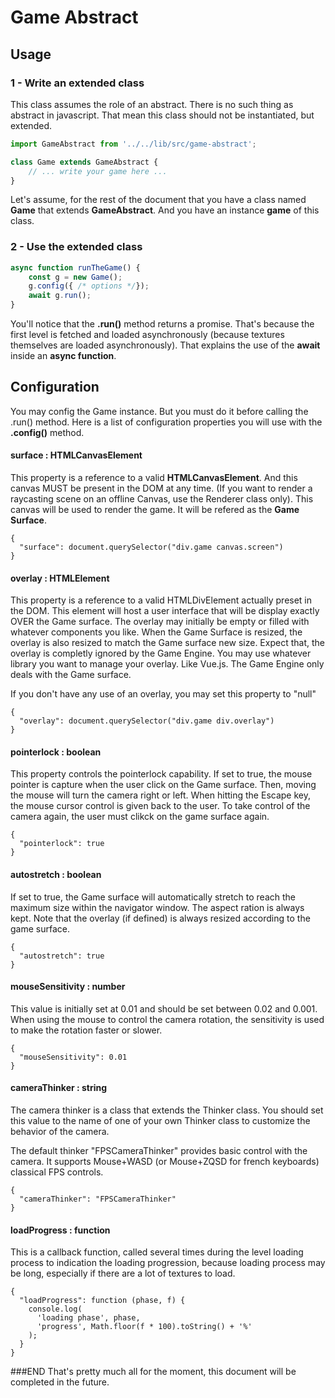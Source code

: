 # Game Abstract

## Usage

### 1 - Write an extended class
This class assumes the role of an abstract. There is no such thing as abstract 
in javascript. That mean this class should not be instantiated, but extended.

```javascript
import GameAbstract from '../../lib/src/game-abstract';

class Game extends GameAbstract {
    // ... write your game here ...
}
```

Let's assume, for the rest of the document that you have a class named **Game**
that extends **GameAbstract**. And you have an instance **game** of this class.  

### 2 - Use the extended class

```javascript
async function runTheGame() {
    const g = new Game();
    g.config({ /* options */});
    await g.run();
}
```

You'll notice that the **.run()** method returns a promise. That's because the 
first level is fetched and loaded asynchronously (because textures themselves
are loaded asynchronously).
That explains the use of the **await** inside an **async function**.


## Configuration
You may config the Game instance. But you must do it before calling the .run() method. 
Here is a list of configuration properties you will use with the **.config()** method.


#### surface : HTMLCanvasElement
This property is a reference to a valid **HTMLCanvasElement**.
And this canvas MUST be present in the DOM at any time.
(If you want to render a raycasting scene on an offline Canvas, use the Renderer class only).
This canvas will be used to render the game. It will be refered as the **Game Surface**.
```
{
  "surface": document.querySelector("div.game canvas.screen")
}
```

#### overlay : HTMLElement
This property is a reference to a valid HTMLDivElement actually preset in the DOM.
This element will host a user interface that will be display exactly OVER the Game surface.
The overlay may initially be empty or filled with whatever components you like.
When the Game Surface is resized, the overlay is also resized to match 
the Game surface new size.
Expect that, the overlay is completly ignored by the Game Engine.
You may use whatever library you want to manage your overlay. Like Vue.js. The Game
Engine only deals with the Game surface. 

If you don't have any use of an overlay, you may set this property to "null"
```
{
  "overlay": document.querySelector("div.game div.overlay")
}
```

#### pointerlock : boolean
This property controls the pointerlock capability.
If set to true, the mouse pointer is capture when the user click on the Game surface.
Then, moving the mouse will turn the camera right or left.
When hitting the Escape key, the mouse cursor control is given back to the user.
To take control of the camera again, the user must clikck on the game surface again.
```
{
  "pointerlock": true
}
```

#### autostretch : boolean
If set to true, the Game surface will automatically stretch to reach the maximum
size within the navigator window. The aspect ration is always kept.
Note that the overlay (if defined) is always resized according to the game surface.
```
{
  "autostretch": true
}
```

#### mouseSensitivity : number
This value is initially set at 0.01 and should be set between 0.02 and 0.001.
When using the mouse to control the camera rotation, the sensitivity is used
to make the rotation faster or slower.
```
{
  "mouseSensitivity": 0.01
}
```

#### cameraThinker : string
The camera thinker is a class that extends the Thinker class.
You should set this value to the name of one of your own Thinker class to customize 
the behavior of the camera.

The default thinker "FPSCameraThinker" provides basic control with the camera.
It supports Mouse+WASD (or Mouse+ZQSD for french keyboards) classical FPS controls.
```
{
  "cameraThinker": "FPSCameraThinker"
}
```

#### loadProgress : function
This is a callback function, called several times during the level loading process
to indication the loading progression, because loading process may be long, especially
if there are a lot of textures to load.
```
{
  "loadProgress": function (phase, f) { 
    console.log(
      'loading phase', phase,
      'progress', Math.floor(f * 100).toString() + '%'
    );
  }
}
```

###END
That's pretty much all for the moment, this document will be completed in the future.
